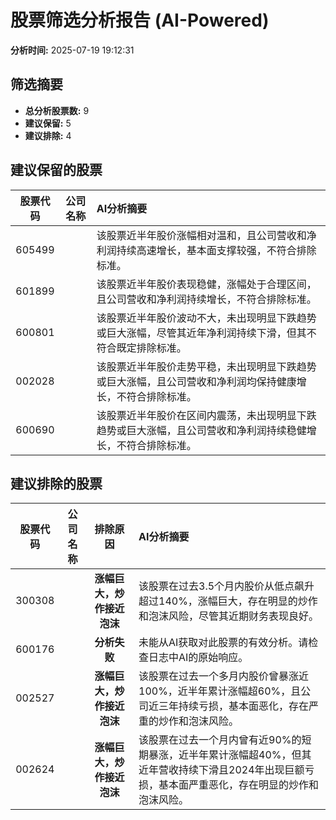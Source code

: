 # 股票筛选分析报告 (AI-Powered)

**分析时间:** 2025-07-19 19:12:31

## 筛选摘要

- **总分析股票数:** 9
- **建议保留:** 5
- **建议排除:** 4

## 建议保留的股票

| 股票代码 | 公司名称 | AI分析摘要 |
|:---:|:---:|:---|
| 605499 |  | 该股票近半年股价涨幅相对温和，且公司营收和净利润持续高速增长，基本面支撑较强，不符合排除标准。 |
| 601899 |  | 该股票近半年股价表现稳健，涨幅处于合理区间，且公司营收和净利润持续增长，不符合排除标准。 |
| 600801 |  | 该股票近半年股价波动不大，未出现明显下跌趋势或巨大涨幅，尽管其近年净利润持续下滑，但其不符合既定排除标准。 |
| 002028 |  | 该股票近半年股价走势平稳，未出现明显下跌趋势或巨大涨幅，且公司营收和净利润均保持健康增长，不符合排除标准。 |
| 600690 |  | 该股票近半年股价在区间内震荡，未出现明显下跌趋势或巨大涨幅，且公司营收和净利润持续稳健增长，不符合排除标准。 |

## 建议排除的股票

| 股票代码 | 公司名称 | 排除原因 | AI分析摘要 |
|:---:|:---:|:---:|:---|
| 300308 |  | **涨幅巨大，炒作接近泡沫** | 该股票在过去3.5个月内股价从低点飙升超过140%，涨幅巨大，存在明显的炒作和泡沫风险，尽管其近期财务表现良好。 |
| 600176 |  | **分析失败** | 未能从AI获取对此股票的有效分析。请检查日志中AI的原始响应。 |
| 002527 |  | **涨幅巨大，炒作接近泡沫** | 该股票在过去一个多月内股价曾暴涨近100%，近半年累计涨幅超60%，且公司近三年持续亏损，基本面恶化，存在严重的炒作和泡沫风险。 |
| 002624 |  | **涨幅巨大，炒作接近泡沫** | 该股票在过去一个月内曾有近90%的短期暴涨，近半年累计涨幅超40%，但其近年营收持续下滑且2024年出现巨额亏损，基本面严重恶化，存在明显的炒作和泡沫风险。 |
